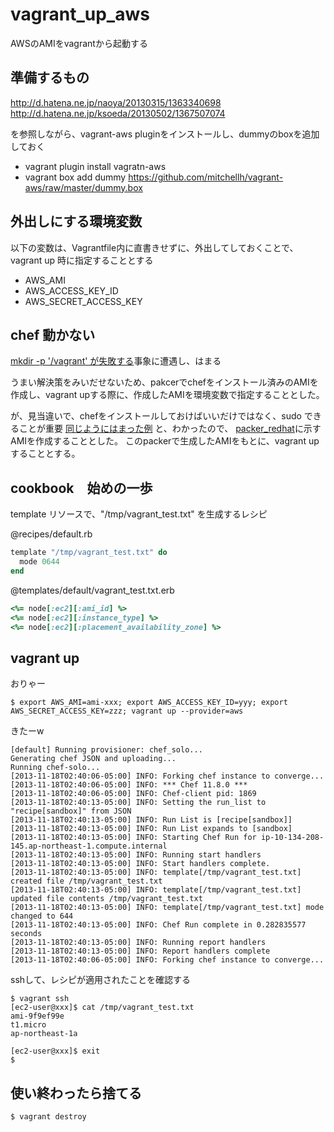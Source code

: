 vagrant_up_aws
==============

AWSのAMIをvagrantから起動する


準備するもの
------------
http://d.hatena.ne.jp/naoya/20130315/1363340698
http://d.hatena.ne.jp/ksoeda/20130502/1367507074

を参照しながら、vagrant-aws pluginをインストールし、dummyのboxを追加しておく

- vagrant plugin install vagratn-aws
- vagrant box add dummy https://github.com/mitchellh/vagrant-aws/raw/master/dummy.box 


外出しにする環境変数
------------
以下の変数は、Vagrantfile内に直書きせずに、外出してしておくことで、vagrant up 時に指定することとする

* AWS_AMI
* AWS_ACCESS_KEY_ID
* AWS_SECRET_ACCESS_KEY

    
chef 動かない
------------
[mkdir -p '/vagrant' が失敗する](http://kazuki-u.hatenablog.com/entry/2013/04/02/195134)事象に遭遇し、はまる

うまい解決策をみいだせないため、pakcerでchefをインストール済みのAMIを作成し、vagrant upする際に、作成したAMIを環境変数で指定することとした。

が、見当違いで、chefをインストールしておけばいいだけではなく、sudo できることが重要
[同じようにはまった例](http://d.hatena.ne.jp/ria10/20130524/1369373707)
と、わかったので、
[packer_redhat](https://github.com/ryunosukef/packer_redhat_chef)に示すAMIを作成することとした。
このpackerで生成したAMIをもとに、vagrant upすることとする。


cookbook　始めの一歩
------------
template リソースで、"/tmp/vagrant_test.txt" を生成するレシピ

@recipes/default.rb
```ruby
template "/tmp/vagrant_test.txt" do
  mode 0644
end
```

@templates/default/vagrant_test.txt.erb
```ruby
<%= node[:ec2][:ami_id] %>
<%= node[:ec2][:instance_type] %>
<%= node[:ec2][:placement_availability_zone] %>
```


vagrant up
------------
おりゃー
```
$ export AWS_AMI=ami-xxx; export AWS_ACCESS_KEY_ID=yyy; export AWS_SECRET_ACCESS_KEY=zzz; vagrant up --provider=aws
```

きたーw
```
[default] Running provisioner: chef_solo...
Generating chef JSON and uploading...
Running chef-solo...
[2013-11-18T02:40:06-05:00] INFO: Forking chef instance to converge...
[2013-11-18T02:40:06-05:00] INFO: *** Chef 11.8.0 ***
[2013-11-18T02:40:06-05:00] INFO: Chef-client pid: 1869
[2013-11-18T02:40:13-05:00] INFO: Setting the run_list to "recipe[sandbox]" from JSON
[2013-11-18T02:40:13-05:00] INFO: Run List is [recipe[sandbox]]
[2013-11-18T02:40:13-05:00] INFO: Run List expands to [sandbox]
[2013-11-18T02:40:13-05:00] INFO: Starting Chef Run for ip-10-134-208-145.ap-northeast-1.compute.internal
[2013-11-18T02:40:13-05:00] INFO: Running start handlers
[2013-11-18T02:40:13-05:00] INFO: Start handlers complete.
[2013-11-18T02:40:13-05:00] INFO: template[/tmp/vagrant_test.txt] created file /tmp/vagrant_test.txt
[2013-11-18T02:40:13-05:00] INFO: template[/tmp/vagrant_test.txt] updated file contents /tmp/vagrant_test.txt
[2013-11-18T02:40:13-05:00] INFO: template[/tmp/vagrant_test.txt] mode changed to 644
[2013-11-18T02:40:13-05:00] INFO: Chef Run complete in 0.282835577 seconds
[2013-11-18T02:40:13-05:00] INFO: Running report handlers
[2013-11-18T02:40:13-05:00] INFO: Report handlers complete
[2013-11-18T02:40:06-05:00] INFO: Forking chef instance to converge...
```

sshして、レシピが適用されたことを確認する
```
$ vagrant ssh
[ec2-user@xxx]$ cat /tmp/vagrant_test.txt 
ami-9f9ef99e
t1.micro
ap-northeast-1a

[ec2-user@xxx]$ exit
$
```

使い終わったら捨てる
-------------
```
$ vagrant destroy
```

